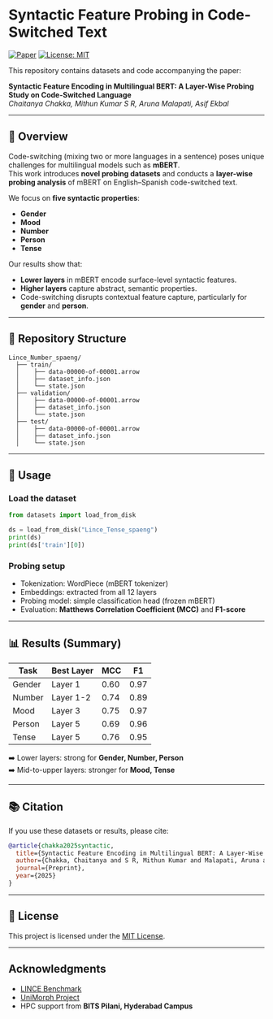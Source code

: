 # Syntactic Feature Probing in Code-Switched Text

[![Paper](https://img.shields.io/badge/Paper-PDF-blue)](link-to-paper)
[![License: MIT](https://img.shields.io/badge/License-MIT-green.svg)](LICENSE)

This repository contains datasets and code accompanying the paper:

**Syntactic Feature Encoding in Multilingual BERT: A Layer-Wise Probing Study on Code-Switched Language**  
*Chaitanya Chakka, Mithun Kumar S R, Aruna Malapati, Asif Ekbal*

---

## 📖 Overview

Code-switching (mixing two or more languages in a sentence) poses unique challenges for multilingual models such as **mBERT**.  
This work introduces **novel probing datasets** and conducts a **layer-wise probing analysis** of mBERT on English–Spanish code-switched text.

We focus on **five syntactic properties**:

- **Gender**
- **Mood**
- **Number**
- **Person**
- **Tense**

Our results show that:
- **Lower layers** in mBERT encode surface-level syntactic features.
- **Higher layers** capture abstract, semantic properties.
- Code-switching disrupts contextual feature capture, particularly for **gender** and **person**.

---

## 📂 Repository Structure

```
Lince_Number_spaeng/
  ├── train/
  │    ├── data-00000-of-00001.arrow
  │    ├── dataset_info.json
  │    └── state.json
  ├── validation/
  │    ├── data-00000-of-00001.arrow
  │    ├── dataset_info.json
  │    └── state.json
  ├── test/
  │    ├── data-00000-of-00001.arrow
  │    ├── dataset_info.json
  │    └── state.json
```

---

## 🚀 Usage

### Load the dataset
```python
from datasets import load_from_disk

ds = load_from_disk("Lince_Tense_spaeng")
print(ds)
print(ds['train'][0])
```

### Probing setup
- Tokenization: WordPiece (mBERT tokenizer)
- Embeddings: extracted from all 12 layers
- Probing model: simple classification head (frozen mBERT)
- Evaluation: **Matthews Correlation Coefficient (MCC)** and **F1-score**

---

## 📊 Results (Summary)

| Task   | Best Layer | MCC  | F1   |
|--------|------------|------|------|
| Gender | Layer 1    | 0.60 | 0.97 |
| Number | Layer 1-2  | 0.74 | 0.89 |
| Mood   | Layer 3    | 0.75 | 0.97 |
| Person | Layer 5    | 0.69 | 0.96 |
| Tense  | Layer 5    | 0.76 | 0.95 |

➡️ Lower layers: strong for **Gender, Number, Person**  
➡️ Mid-to-upper layers: stronger for **Mood, Tense**

---

## 📚 Citation

If you use these datasets or results, please cite:

```bibtex
@article{chakka2025syntactic,
  title={Syntactic Feature Encoding in Multilingual BERT: A Layer-Wise Probing Study on Code-Switched Language},
  author={Chakka, Chaitanya and S R, Mithun Kumar and Malapati, Aruna and Ekbal, Asif},
  journal={Preprint},
  year={2025}
}
```

---

## 📝 License

This project is licensed under the [MIT License](LICENSE).

---

## Acknowledgments

- [LINCE Benchmark](https://ritual.uh.edu/lince/datasets)
- [UniMorph Project](https://unimorph.github.io/)
- HPC support from **BITS Pilani, Hyderabad Campus**
